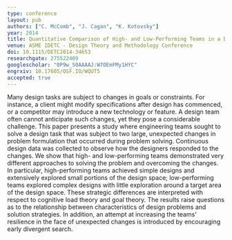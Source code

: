 ```yaml
---
type: conference
layout: pub
authors: ["C. McComb", "J. Cagan", "K. Kotovsky"]
year: 2014
title: Quantitative Comparison of High- and Low-Performing Teams in a Design Task Subject to Drastic Changes
venue: ASME IDETC - Design Theory and Methodology Conference
doi: 10.1115/DETC2014-34653
researchgate: 275522409
googlescholar: "0P9w_S0AAAAJ:W7OEmFMy1HYC"
engrxiv: 10.17605/OSF.IO/WQUT5
accepted: true
---
```

Many design tasks are subject to changes in goals or constraints. For instance, a client might modify specifications after design has commenced, or a competitor may introduce a new technology or feature. A design team often cannot anticipate such changes, yet they pose a considerable challenge. This paper presents a study where engineering teams sought to solve a design task that was subject to two large, unexpected changes in problem formulation that occurred during problem solving. Continuous design data was collected to observe how the designers responded to the changes. We show that high- and low-performing teams demonstrated very different approaches to solving the problem and overcoming the changes. In particular, high-performing teams achieved simple designs and extensively explored small portions of the design space; low-performing teams explored complex designs with little exploration around a target area of the design space. These strategic differences are interpreted with respect to cognitive load theory and goal theory. The results raise questions as to the relationship between characteristics of design problems and solution strategies. In addition, an attempt at increasing the teams’ resilience in the face of unexpected changes is introduced by encouraging early divergent search.
